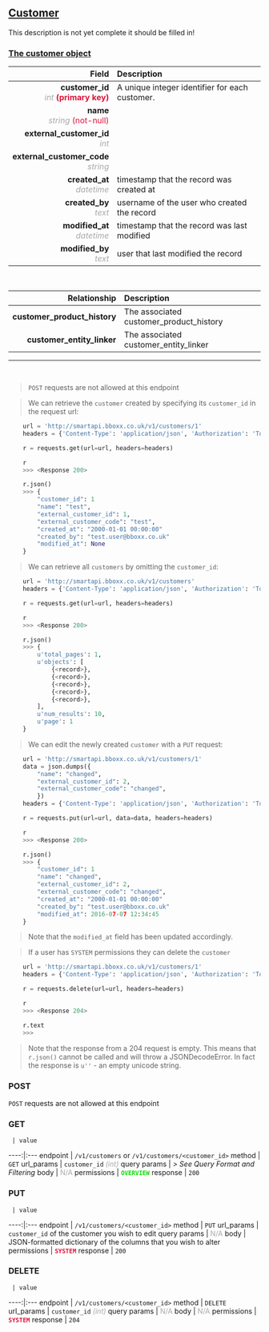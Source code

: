 ## <u>Customer</u>
This description is not yet complete it should be filled in!


### <u>The customer object</u>

Field | Description
------:|:------------
__customer_id__ <br><font color="DarkGray">_int_</font> <font color="Crimson">__(primary key)__</font> | A unique integer identifier for each customer.
__name__ <br><font color="DarkGray">_string_</font> <font color="Crimson">(not-null)</font> | 
__external_customer_id__ <br><font color="DarkGray">_int_</font> <font color="Crimson"></font> | 
__external_customer_code__ <br><font color="DarkGray">_string_</font> <font color="Crimson"></font> | 
__created_at__  <br><font color="DarkGray">_datetime_</font> | timestamp that the record was created at
__created_by__  <br><font color="DarkGray">_text_</font>| username of the user who created the record
__modified_at__ <br><font color="DarkGray">_datetime_</font>| timestamp that the record was last modified
__modified_by__ <br><font color="DarkGray">_text_</font>| user that last modified the record

<br>

Relationship | Description
-------------:|:------------
__customer_product_history__ | The associated customer_product_history
__customer_entity_linker__ | The associated customer_entity_linker


<hr>
<br>

> `POST` requests are not allowed at this endpoint

> We can retrieve the `customer` created by specifying its `customer_id` in the request url:

```python
    url = 'http://smartapi.bboxx.co.uk/v1/customers/1'
    headers = {'Content-Type': 'application/json', 'Authorization': 'Token token=A_VALID_TOKEN'}

    r = requests.get(url=url, headers=headers)

    r
    >>> <Response 200>

    r.json()
    >>> {
		"customer_id": 1
		"name": "test",
		"external_customer_id": 1,
		"external_customer_code": "test",
		"created_at": "2000-01-01 00:00:00"
		"created_by": "test.user@bboxx.co.uk"
		"modified_at": None
	}
```

> We can retrieve all `customers` by omitting the `customer_id`:

```python
    url = 'http://smartapi.bboxx.co.uk/v1/customers'
    headers = {'Content-Type': 'application/json', 'Authorization': 'Token token=A_VALID_TOKEN'}

    r = requests.get(url=url, headers=headers)

    r
    >>> <Response 200>

    r.json()
    >>> {
        u'total_pages': 1,
        u'objects': [
            {<record>},
            {<record>},
            {<record>},
            {<record>},
            {<record>},
        ],
        u'num_results': 10,
        u'page': 1
    }
```

> We can edit the newly created `customer` with a `PUT` request:

```python
    url = 'http://smartapi.bboxx.co.uk/v1/customers/1'
    data = json.dumps({
		"name": "changed",
		"external_customer_id": 2,
		"external_customer_code": "changed",
		})
    headers = {'Content-Type': 'application/json', 'Authorization': 'Token token=A_VALID_TOKEN'}

    r = requests.put(url=url, data=data, headers=headers)

    r
    >>> <Response 200>

    r.json()
    >>> {
		"customer_id": 1
		"name": "changed",
		"external_customer_id": 2,
		"external_customer_code": "changed",
		"created_at": "2000-01-01 00:00:00"
		"created_by": "test.user@bboxx.co.uk"
		"modified_at": 2016-07-07 12:34:45
	}
```
> Note that the `modified_at` field has been updated accordingly.

> If a user has `SYSTEM` permissions they can delete the `customer`

```python
    url = 'http://smartapi.bboxx.co.uk/v1/customers/1'
    headers = {'Content-Type': 'application/json', 'Authorization': 'Token token=A_VALID_TOKEN'}

    r = requests.delete(url=url, headers=headers)

    r
    >>> <Response 204>

    r.text
    >>>
```
> Note that the response from a 204 request is empty. This means that `r.json()` cannot be called and will throw a JSONDecodeError. In fact the response is `u''` - an empty unicode string.



### POST
`POST` requests are not allowed at this endpoint

### GET
     | value
 ----:|:---
endpoint | `/v1/customers` or `/v1/customers/<customer_id>`
method | `GET`
url_params | `customer_id` <font color="DarkGray">_(int)_</font>
query params | *> See Query Format and Filtering*
body | <font color="DarkGray">N/A</font>
permissions | <font color="Jade">__`OVERVIEW`__</font>
response | `200`

### PUT
     | value
 ----:|:---
endpoint | `/v1/customers/<customer_id>`
method | `PUT`
url_params | `customer_id` of the customer you wish to edit
query params | <font color="DarkGray">N/A</font>
body | JSON-formatted dictionary of the columns that you wish to alter
permissions | <font color="Crimson">__`SYSTEM`__</font>
response | `200`

### DELETE
     | value
 ----:|:---
endpoint | `/v1/customers/<customer_id>`
method | `DELETE`
url_params | `customer_id` <font color="DarkGray">_(int)_</font>
query params | <font color="DarkGray">N/A</font>
body | <font color="DarkGray">N/A</font>
permissions | <font color="Crimson">__`SYSTEM`__</font>
response | `204`

    
